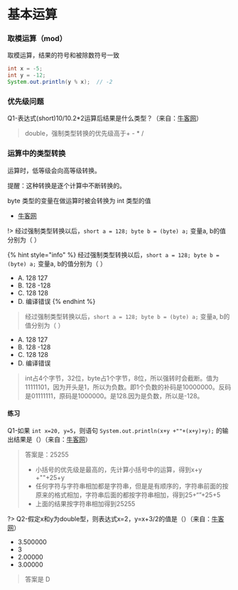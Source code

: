 # 基本运算

### 取模运算（mod）

取模运算，结果的符号和被除数符号一致

```java
int x = -5;
int y = -12;
System.out.println(y % x);  // -2
```

### 优先级问题

Q1-表达式\(short\)10/10.2\*2运算后结果是什么类型？（来自：[牛客网](https://www.nowcoder.com/questionTerminal/d769be9a6dae4c3088403c5de56427ef)）

> double，强制类型转换的优先级高于+ - \* /

### 运算中的类型转换

运算时，低等级会向高等级转换。

提醒：这种转换是逐个计算中不断转换的。

byte 类型的变量在做运算时被会转换为 int 类型的值

* [牛客网](https://www.nowcoder.com/questionTerminal/72bdefc94545490eaad894ad89817580)

 !&gt; 经过强制类型转换以后，`short a = 128; byte b = (byte) a;` 变量a, b的值分别为（ ）

{% hint style="info" %}
经过强制类型转换以后，`short a = 128; byte b = (byte) a;` 变量a, b的值分别为（ ）

* A. 128  127
* B. 128  -128
* C. 128  128
* D. 编译错误
{% endhint %}

> 经过强制类型转换以后，`short a = 128; byte b = (byte) a;` 变量a, b的值分别为（ ）

* A. 128  127
* B. 128  -128
* C. 128  128
* D. 编译错误

> int占4个字节，32位，byte占1个字节，8位，所以强转时会截断。值为 11111101，因为开头是1，所以为负数。即1个负数的补码是10000000。反码是01111111，原码是1000000。是128.因为是负数，所以是-128。

#### 练习

Q1-如果 `int x=20, y=5`，则语句 `System.out.println(x+y +""+(x+y)+y);` 的输出结果是（）（来自：[牛客网](https://www.nowcoder.com/questionTerminal/152d624072fd4ac4aa5fa4032cb05cd9)）

> 答案是：25255
>
> * 小括号的优先级是最高的，先计算小括号中的运算，得到x+y +""+25+y
> * 任何字符与字符串相加都是字符串，但是是有顺序的，字符串前面的按原来的格式相加，字符串后面的都按字符串相加，得到25+“”+25+5
> * 上面的结果按字符串相加得到25255

?&gt; Q2-假定x和y为double型，则表达式x=2，y=x+3/2的值是（）（来自：[牛客网](https://www.nowcoder.com/questionTerminal/d38b07cce7c84590a5cf1d8865c1dd13)）

* 3.500000
* 3
* 2.00000
* 3.00000

> 答案是 D



